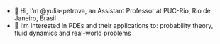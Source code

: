 - 👋 Hi, I’m @yulia-petrova, an Assistant Professor at PUC-Rio, Rio de Janeiro, Brasil
- 👀 I’m interested in PDEs and their applications to: probability theory, fluid dynamics and real-world problems

<!---
yulia-petrova/yulia-petrova is a ✨ special ✨ repository because its `README.md` (this file) appears on your GitHub profile.
You can click the Preview link to take a look at your changes.
--->
